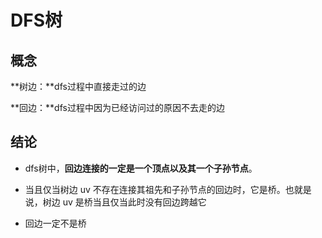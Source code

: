# DFS树

## 概念

**树边：**dfs过程中直接走过的边

**回边：**dfs过程中因为已经访问过的原因不去走的边

## 结论

- dfs树中，**回边连接的一定是一个顶点以及其一个子孙节点**。

- 当且仅当树边 uv 不存在连接其祖先和子孙节点的回边时，它是桥。也就是说，树边 uv 是桥当且仅当此时没有回边跨越它
- 回边一定不是桥